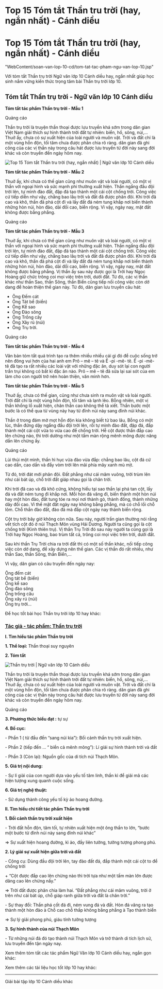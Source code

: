 # Top 15 Tóm tắt Thần tru trời (hay, ngắn nhất) - Cánh diều

# Top 15 Tóm tắt Thần tru trời (hay, ngắn nhất) - Cánh diều

"WebContent/soan-van-lop-10-cd/tom-tat-tac-pham-ngu-van-lop-10.jsp" 

Với tóm tắt Thần trụ trời Ngữ văn lớp 10 Cánh diều hay, ngắn nhất giúp học sinh nắm vững kiến thức trọng tâm bài Thần trụ trời lớp 10.

## Tóm tắt Thần trụ trời - Ngữ văn lớp 10 Cánh diều

**Tóm tắt tác phẩm Thần trụ trời - Mẫu 1**

Quảng cáo

Thần trụ trời là truyện thần thoại được lưu truyền khá sớm trong dân gian Việt Nam giải thích sự hình thành trời đất tự nhiên: biển, hồ, sông, núi,… Thuở ấy, chưa có sự xuất hiện của loài người và muôn vật. Trời và đất chỉ là một vùng hỗn độn, tối tăm chưa được phân chia rõ ràng. dân gian đã ghi công của các vị thần này trong câu hát được lưu truyền từ đời này sang đời khác và còn truyền đến ngày hôm nay.

![Top 15 Tóm tắt Thần tru trời \(hay, ngắn nhất\) | Ngữ văn lớp 10 Cánh diều](https://vietjack.com/soan-van-lop-10-cd/images/tom-tat-than-tru-troi.PNG)

**Tóm tắt tác phẩm Thần trụ trời - Mẫu 2**

Thuở ấy, khi chưa có thế gian cũng như muôn vật và loài người, có một vị thần với ngoại hình và sức mạnh phi thường xuất hiện. Thần ngẩng đầu đội trời lên, tự mình đào đất, đập đá tạo thành một cái cột chống trời. Công việc cứ tiếp diễn như vậy, chẳng bao lâu trời và đất đã được phân đôi. Khi trời đã cao và khô, thần đã phá cột đi và lấy đất đá ném tung khắp nơi biến thành những hòn núi, hòn đảo, dải đồi cao, biển rộng. Vì vậy, ngày nay, mặt đất không được bằng phẳng.

Quảng cáo

**Tóm tắt tác phẩm Thần trụ trời - Mẫu 3**

Thuở ấy, khi chưa có thế gian cũng như muôn vật và loài người, có một vị thần với ngoại hình và sức mạnh phi thường xuất hiện. Thần ngẩng đầu đội trời lên, tự mình đào đất, đập đá tạo thành một cái cột chống trời. Công việc cứ tiếp diễn như vậy, chẳng bao lâu trời và đất đã được phân đôi. Khi trời đã cao và khô, thần đã phá cột đi và lấy đất đá ném tung khắp nơi biến thành những hòn núi, hòn đảo, dải đồi cao, biển rộng. Vì vậy, ngày nay, mặt đất không được bằng phẳng. Vị thần ấy sau này được gọi là Trời hay Ngọc Hoàng giữ chức trông coi mọi việc trên trời, dưới đất. Từ đó, các vị thần khác như thần Sao, thần Sông, thần Biển cũng tiếp nối công việc còn dở dang để hoàn thiện thế gian này. Từ đó, dân gian lưu truyền câu hát:

  * Ông Đếm cát
  * Ông Tát bể (biển)
  * Ông Kể sao
  * Ông Đào sông
  * Ông Trồng cây
  * Ông Xây rú (núi)
  * Ông Trụ trời.



Quảng cáo

**Tóm tắt tác phẩm Thần trụ trời - Mẫu 4**

Văn bản tóm tắt quá trình tạo ra thêm nhiều nhiều cái gì đó để cuộc sống trở nên đông vui hơn của hai anh em Prô – mê – tê và Ê -pi -mê- tê. Ê -pi -mê- tê đã tạo ra rất nhiều các loài vật với những đặc ân, duy sót lại con người trần trụi không có bất kì đặc ân nào. Prô – mê – tê đã sửa lại sai sót của em làm cho con người trở nên hoàn thiện, văn minh hơn.

**Tóm tắt tác phẩm Thần trụ trời - Mẫu 5**

Thuở ấy, chưa có thế gian, cũng như chưa sinh ra muôn vật và loài người. Trời đất chỉ là một vùng hỗn độn, tối tăm và lạnh lẽo. Bỗng nhiên, một vị thần khổng lồ xuất hiện, chân thần cao không thể tả xiết. Thần bước một bước là có thể qua từ vùng này hay từ đỉnh núi này sang đỉnh núi khác.

Thần ở trong đám mờ mọt hỗn độn kia không biết từ bao lâu. Bỗng có một lúc, thần đứng dậy ngẩng đầu đội trời lên, rồi tự mình đào đất, đập đá, đắp thành một cái cột vừa to vừa cao để chống trời. Hễ cột được thần đắp cao lên chừng nào, thì trời dường như một tấm màn rộng mênh mông được nâng dần lên chừng ấy.

Quảng cáo

Lủi thủi một mình, thần hì hục vừa đào vừa đắp: chẳng bao lâu, cột đá cứ cao dần, cao dần và đẩy vòm trời lên mãi phía mây xanh mù mịt.

Từ đó, trời đát mới phân đôi. Đất phẳng như cái mâm vuông, trời trùm lên như cái bát úp, chỗ trời đất giáp nhau gọi là chân trời.

Khi trời đã cao và đã khô cứng, không hiểu tại sao thần lại phá tan cột, lấy đá và đất ném tung đi khắp nơi. Mỗi hòn đá văng đi, biến thành một hòn núi hay một hòn đảo, đất tung tóe ra mọi nơi thành gò, thành đống, thành những dãy đồi cao. Vì thế mặt đất ngày nay không bằng phẳng, mà có chỗ lồi chỗ lõm. Chỗ thần đào đất, đào đá mà đắp cột ngày nay thành biển rộng.

Cột trụ trời bây giờ không còn nữa. Sau này, người trần gian thường nói rằng vết tích cột đó ở núi Thạch Môn vùng Hải Dương. Người ta cũng gọi là cột chống trời (Kinh thiên trụ). Vị thần Trụ Trời đó sau này người ta cũng gọi là Trời hay Ngọc Hoàng, bao trùm tất cả, trông coi mọi việc trên trời, dưới đất.

Sau khi thần Trụ Trời chia ra trời đất thì có một số thần khác, nối tiếp công việc còn dở dang, để xây dựng nên thế gian. Các vị thần đó rất nhiều, như thần Sao, thần Sông, thần Biển,…

Vì vậy, dân gian có câu truyền đến ngày nay:

Ông đếm cát  
Ông tát bể (biển)  
Ông kể sao  
Ông đào sông  
Ông trồng câu  
Ông xây rú (núi)  
Ông trụ trời…

Để học tốt bài học Thần trụ trời lớp 10 hay khác:

### [**Tác giả - tác phẩm: Thần trụ trời**](https://vietjack.com/soan-van-lop-10-cd/tac-gia-tac-pham-than-tru-troi.jsp)

**I. Tìm hiểu tác phẩm Thần trụ trời**

**1\. Thể loại:** Thần thoại suy nguyên

**2\. Tóm tắt**

![Thần trụ trời | Ngữ văn lớp 10 Cánh diều](https://vietjack.com/soan-van-lop-10-cd/images/tac-gia-tac-pham-than-tru-troi.PNG)

Thần trụ trời là truyện thần thoại được lưu truyền khá sớm trong dân gian Việt Nam giải thích sự hình thành trời đất tự nhiên: biển, hồ, sông, núi,… Thuở ấy, chưa có sự xuất hiện của loài người và muôn vật. Trời và đất chỉ là một vùng hỗn độn, tối tăm chưa được phân chia rõ ràng. dân gian đã ghi công của các vị thần này trong câu hát được lưu truyền từ đời này sang đời khác và còn truyền đến ngày hôm nay.

Quảng cáo

**3\. Phương thức biểu đạt :** tự sự

**4\. Bố cục:**

\- Phần 1 ( từ đầu đến “sang núi kia”): Bối cảnh thần trụ trời xuất hiện.

\- Phần 2 (tiếp đến ... “ biển cả mênh mông”): Lí giải sự hình thành trời và đất

\- Phần 3 (Còn lại): Nguồn gốc của di tích núi Thạch Môn.

**5\. Giá trị nội dung:**

\- Sự lí giải của con người dựa vào yếu tố tâm linh, thần kì để giải mã các hiện tượng xung quanh cuộc sống.

**6\. Giá trị nghệ thuật:**

\- Sử dụng thành công yếu tố kỳ ảo hoang đường.

**II. Tìm hiểu chi tiết tác phẩm Thần trụ trời**

**1\. Bối cảnh thần trụ trời xuất hiện**

\- Trời đất hỗn độn, tăm tối, tự nhiên xuất hiện một ông thần to lớn, “bước một bước từ đỉnh núi này sang đỉnh núi khác”

=> Sự xuất hiện hoang đường, kì ảo, đầy liên tưởng, tưởng tượng phong phú.

**2\. Lý giải sự xuất hiện giữa trời và đất**

\- Công cụ: Dùng đầu đội trời lên, tay đào đất đá, đắp thành một cái cột to để chống trời

\+ “Cột được đắp cao lên chừng nào thì trời tựa như một tấm màn lớn được dâng cao lên chừng nấy.”

=> Trời đất được phân chia làm hai. “Đất phẳng như cái mâm vuông, trời ở trên như cái bát úp, chỗ giáp ranh giữa trời và đất là chân trời.”

\- Sự thay đổi: Thần phá cốt đá đi, ném vung đá và đất. Hòn đá văng ra tạo thành một hòn đảo à Chỗ cao chỗ thấp không bằng phẳng à Tạo thành biển

=> Sự lý giải phong phú, giáu tính tưởng tượng

**3\. Sự hình thành của núi Thạch Môn**

\- Từ những núi đá đó tạo thành núi Thạch Môn và trở thành di tích lịch sử, lưu truyền đến tận ngày nay.

Xem thêm tóm tắt các tác phẩm Ngữ Văn lớp 10 Cánh diều hay, ngắn gọn khác:

Xem thêm các tài liệu học tốt lớp 10 hay khác:

* * *

Giải bài tập lớp 10 Cánh diều khác
